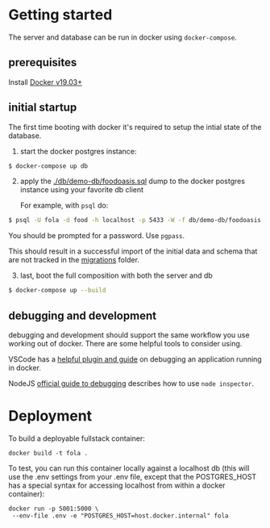 # Getting started

The server and database can be run in docker using `docker-compose`.

## prerequisites

Install [Docker v19.03+](https://docs.docker.com/get-docker/)

## initial startup

The first time booting with docker it's required to setup the intial state of
the database.

1. start the docker postgres instance:

```bash
$ docker-compose up db
```

2. apply the [./db/demo-db/foodoasis.sql](./db/demo-db/foodoasis.sql) dump to
   the docker postgres instance using your favorite db client

   For example, with `psql` do:

```bash
$ psql -U fola -d food -h localhost -p 5433 -W -f db/demo-db/foodoasis.sql
```

You should be prompted for a password. Use `pgpass`.

This should result in a successful import of the initial data and schema that
are not tracked in the [migrations](./migrations) folder.

3. last, boot the full composition with both the server and db

```bash
$ docker-compose up --build
```

## debugging and development

debugging and development should support the same workflow you use working out
of docker. There are some helpful tools to consider using.

VSCode has a [helpful plugin and
guide](https://code.visualstudio.com/docs/containers/debug-common) on
debugging an application running in docker.

NodeJS [official guide to
debugging](https://nodejs.org/en/docs/guides/debugging-getting-started/#command-line-options)
describes how to use `node inspector`.

# Deployment

To build a deployable fullstack container:

```
docker build -t fola .
```

To test, you can run this container locally against a localhost
db (this will
use the .env settings from your .env file, except that the
POSTGRES_HOST has a special syntax for accessing localhost
from within a docker container):

```
docker run -p 5001:5000 \
 --env-file .env -e "POSTGRES_HOST=host.docker.internal" fola
```
